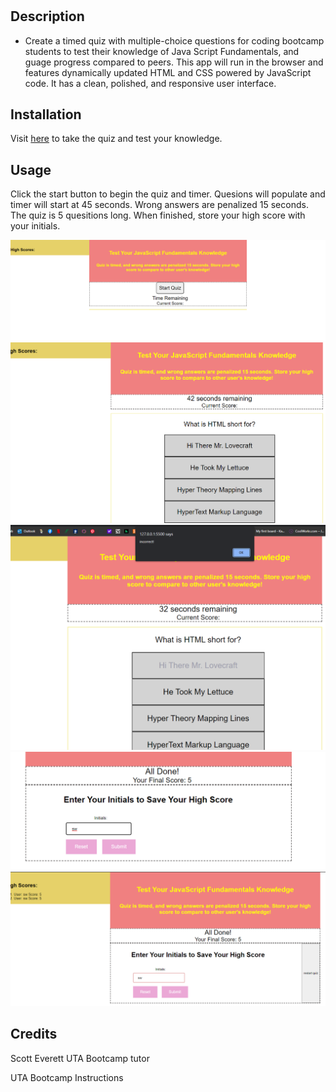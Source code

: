 # <Java Script Timed Quiz>

## Description

- Create a timed quiz with multiple-choice questions for coding bootcamp students to test their knowledge of Java Script Fundamentals, and guage progress compared to peers.  This app will run in the browser and features dynamically updated HTML and CSS powered by JavaScript code. It has a clean, polished, and responsive user interface.


## Installation

Visit [here](https://sararosebud.github.io/coding-quiz/) to take the quiz and test your knowledge. 


## Usage

Click the start button to begin the quiz and timer. Quesions will populate and timer will start at 45 seconds. Wrong answers are penalized 15 seconds. The quiz is 5 quesitions long. When finished, store your high score with your initials. 

![screenshot](/assets/images/Screenshot%202023-03-30%20211409.png)
![screenshot](assets/images/Screenshot%202023-03-30%20211421.png)
![screenshot](assets/images/Screenshot%202023-03-30%20211434.png)
![screenshot](assets/images/Screenshot%202023-03-30%20211450.png)
![screenshot](assets/images/Screenshot%202023-03-30%20211458.png)


## Credits

Scott Everett UTA Bootcamp tutor

UTA Bootcamp Instructions

